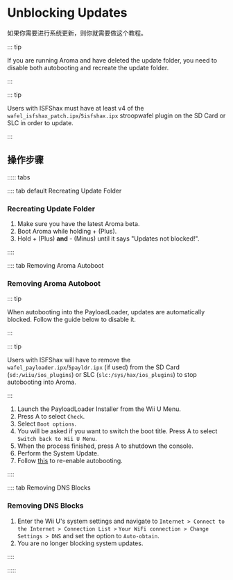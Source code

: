 # Unblocking Updates

如果你需要进行系统更新，则你就需要做这个教程。

::: tip

If you are running Aroma and have deleted the update folder, you need to disable both autobooting and recreate the update folder.

:::

::: tip

Users with ISFShax must have at least v4 of the `wafel_isfshax_patch.ipx`/`5isfshax.ipx` stroopwafel plugin on the SD Card or SLC in order to update.

:::

## 操作步骤

::::: tabs

:::: tab default Recreating Update Folder

### Recreating Update Folder

1. Make sure you have the latest Aroma beta.
2. Boot Aroma while holding + (Plus).
3. Hold + (Plus) **and** - (Minus) until it says "Updates not blocked!".

::::

:::: tab Removing Aroma Autoboot

### Removing Aroma Autoboot

::: tip

When autobooting into the PayloadLoader, updates are automatically blocked. Follow the guide below to disable it.

:::

::: tip

Users with ISFShax will have to remove the `wafel_payloader.ipx`/`5payldr.ipx` (if used) from the SD Card (`sd:/wiiu/ios_plugins`) or SLC (`slc:/sys/hax/ios_plugins`) to stop autobooting into Aroma.

:::

1. Launch the PayloadLoader Installer from the Wii U Menu.
2. Press A to select `Check`.
3. Select `Boot options`.
4. You will be asked if you want to switch the boot title. Press A to select `Switch back to Wii U Menu`.
5. When the process finished, press A to shutdown the console.
6. Perform the System Update.
7. Follow [this](aroma/autobooting) to re-enable autobooting.

::::

:::: tab Removing DNS Blocks

### Removing DNS Blocks

1. Enter the Wii U's system settings and navigate to `Internet > Connect to the Internet > Connection List >`
   `Your WiFi connection > Change Settings > DNS` and set the option to `Auto-obtain`.
2. You are no longer blocking system updates.

::::

:::::
